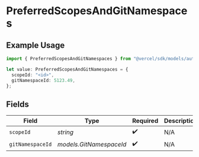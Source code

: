 # PreferredScopesAndGitNamespaces

## Example Usage

```typescript
import { PreferredScopesAndGitNamespaces } from "@vercel/sdk/models/authuser.js";

let value: PreferredScopesAndGitNamespaces = {
  scopeId: "<id>",
  gitNamespaceId: 5123.49,
};
```

## Fields

| Field                   | Type                    | Required                | Description             |
| ----------------------- | ----------------------- | ----------------------- | ----------------------- |
| `scopeId`               | *string*                | :heavy_check_mark:      | N/A                     |
| `gitNamespaceId`        | *models.GitNamespaceId* | :heavy_check_mark:      | N/A                     |